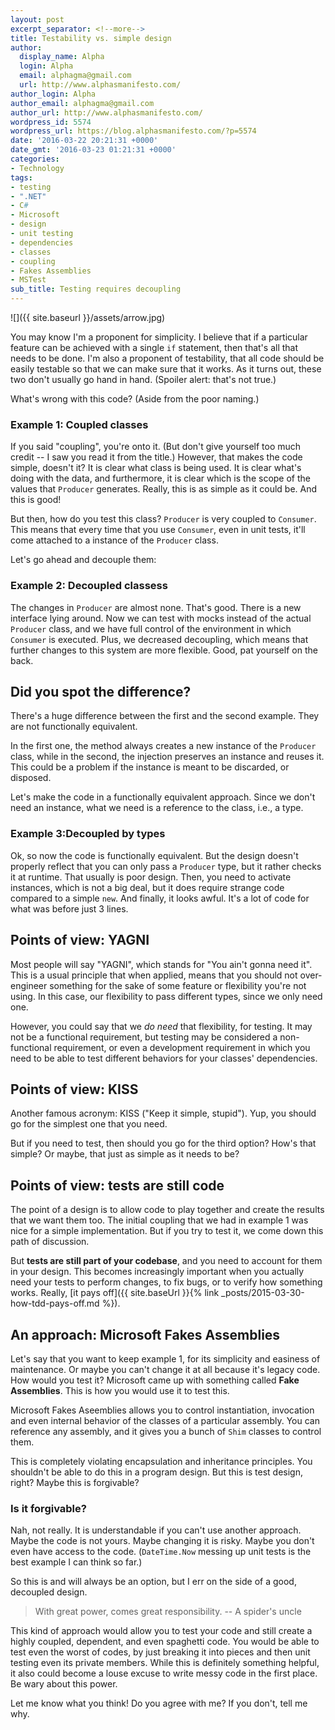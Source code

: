 ```yaml
---
layout: post
excerpt_separator: <!--more-->
title: Testability vs. simple design
author:
  display_name: Alpha
  login: Alpha
  email: alphagma@gmail.com
  url: http://www.alphasmanifesto.com/
author_login: Alpha
author_email: alphagma@gmail.com
author_url: http://www.alphasmanifesto.com/
wordpress_id: 5574
wordpress_url: https://blog.alphasmanifesto.com/?p=5574
date: '2016-03-22 20:21:31 +0000'
date_gmt: '2016-03-23 01:21:31 +0000'
categories:
- Technology
tags:
- testing
- ".NET"
- C#
- Microsoft
- design
- unit testing
- dependencies
- classes
- coupling
- Fakes Assemblies
- MSTest
sub_title: Testing requires decoupling
---
```


![]({{ site.baseurl }}/assets/arrow.jpg)

You may know I'm a proponent for simplicity. I believe that if a particular feature can be achieved with a single `if` statement, then that's all that needs to be done. I'm also a proponent of testability, that all code should be easily testable so that we can make sure that it works. As it turns out, these two don't usually go hand in hand. (Spoiler alert: that's not true.)

<!--more-->

What's wrong with this code? (Aside from the poor naming.)

### Example 1: Coupled classes

<script src="https://gist.github.com/AlphaGit/303e5763c6d2f6f03dce.js"></script>

If you said "coupling", you're onto it. (But don't give yourself too much credit -- I saw you read it from the title.) However, that makes the code simple, doesn't it? It is clear what class is being used. It is clear what's doing with the data, and furthermore, it is clear which is the scope of the values that `Producer` generates. Really, this is as simple as it could be. And this is good!

But then, how do you test this class? `Producer` is very coupled to `Consumer`. This means that every time that you use `Consumer`, even in unit tests, it'll come attached to a instance of the `Producer` class.

Let's go ahead and decouple them:

### Example 2: Decoupled classess

<script src="https://gist.github.com/AlphaGit/3012634ea3085fe80ccc.js"></script>

The changes in `Producer` are almost none. That's good. There is a new interface lying around.  Now we can test with mocks instead of the actual `Producer` class, and we have full control of the environment in which `Consumer` is executed. Plus, we decreased decoupling, which means that further changes to this system are more flexible. Good, pat yourself on the back.

## Did you spot the difference?

There's a huge difference between the first and the second example. They are not functionally equivalent.

In the first one, the method always creates a new instance of the `Producer` class, while in the second, the injection preserves an instance and reuses it. This could be a problem if the instance is meant to be discarded, or disposed.

Let's make the code in a functionally equivalent approach. Since we don't need an instance, what we need is a reference to the class, i.e., a type.

### Example 3:Decoupled by types

<script src="https://gist.github.com/AlphaGit/11fc6d69a1d20b30fa2e.js"></script>

Ok, so now the code is functionally equivalent. But the design doesn't properly reflect that you can only pass a `Producer` type, but it rather checks it at runtime. That usually is poor design. Then,  you need to activate instances, which is not a big deal, but it does require strange code compared to a simple `new`. And finally, it looks awful. It's a lot of code for what was before just 3 lines.

## Points of view: YAGNI

Most people will say "YAGNI", which stands for "You ain't gonna need it". This is a usual principle that when applied, means that you should not over-engineer something for the sake of some feature or flexibility you're not using. In this case, our flexibility to pass different types, since we only need one.

However, you could say that we _do need_ that flexibility, for testing. It may not be a functional requirement, but testing may be considered a non-functional requirement, or even a development requirement in which you need to be able to test different behaviors for your classes' dependencies.

## Points of view: KISS

Another famous acronym: KISS ("Keep it simple, stupid"). Yup, you should go for the simplest one that you need.

But if you need to test, then should you go for the third option? How's that simple? Or maybe, that just as simple as it needs to be?

## Points of view: tests are still code

The point of a design is to allow code to play together and create the results that we want them too. The initial coupling that we had in example 1 was nice for a simple implementation. But if you try to test it, we come down this path of discussion.

But **tests are still part of your codebase**, and you need to account for them in your design. This becomes increasingly important when you actually need your tests to perform changes, to fix bugs, or to verify how something works. Really, [it pays off]({{ site.baseUrl }}{% link _posts/2015-03-30-how-tdd-pays-off.md %}).

## An approach: Microsoft Fakes Assemblies

Let's say that you want to keep example 1, for its simplicity and easiness of maintenance. Or maybe you can't change it at all because it's legacy code. How would you test it? Microsoft came up with something called **Fake Assemblies**. This is how you would use it to test this.

<script src="https://gist.github.com/AlphaGit/0a9f0fcfc2a947e8a481.js"></script>

Microsoft Fakes Aseemblies allows you to control instantiation, invocation and even internal behavior of the classes of a particular assembly. You can reference any assembly, and it gives you a bunch of `Shim` classes to control them.

This is completely violating encapsulation and inheritance principles. You shouldn't be able to do this in a program design. But this is test design, right? Maybe this is forgivable?

### Is it forgivable?

Nah, not really. It is understandable if you can't use another approach. Maybe the code is not yours. Maybe changing it is risky. Maybe you don't even have access to the code. (`DateTime.Now` messing up unit tests is the best example I can think so far.)

So this is and will always be an option, but I err on the side of a good, decoupled design.

> With great power, comes great responsibility.
> -- A spider's uncle

This kind of approach would allow you to test your code and still create a highly coupled, dependent, and even spaghetti code. You would be able to test even the worst of codes, by just breaking it into pieces and then unit testing even its private members. While this is definitely something helpful, it also could become a louse excuse to write messy code in the first place. Be wary about this power.

Let me know what you think! Do you agree with me? If you don't, tell me why.
